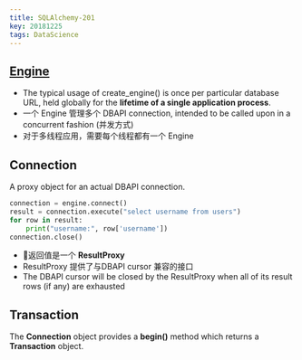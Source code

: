 ```yaml
---
title: SQLAlchemy-201
key: 20181225
tags: DataScience
---
```


## [Engine](https://docs.sqlalchemy.org/en/rel_1_2/core/connections.html?highlight=connection#sqlalchemy.engine.Connection.connection)

* The typical usage of create_engine() is once per particular database URL, held globally for the **lifetime of a single application process**.
* 一个 Engine 管理多个 DBAPI connection, intended to be called upon in a concurrent fashion (并发方式)
* 对于多线程应用，需要每个线程都有一个 Engine

## Connection

A proxy object for an actual DBAPI connection. 

```python
connection = engine.connect()
result = connection.execute("select username from users")
for row in result:
    print("username:", row['username'])
connection.close()
```

* 返回值是一个 **ResultProxy** 
* ResultProxy 提供了与DBAPI cursor 兼容的接口
* The DBAPI cursor will be closed by the ResultProxy when all of its result rows (if any) are exhausted

## Transaction

The **Connection** object provides a **begin()** method which returns a **Transaction** object. 

